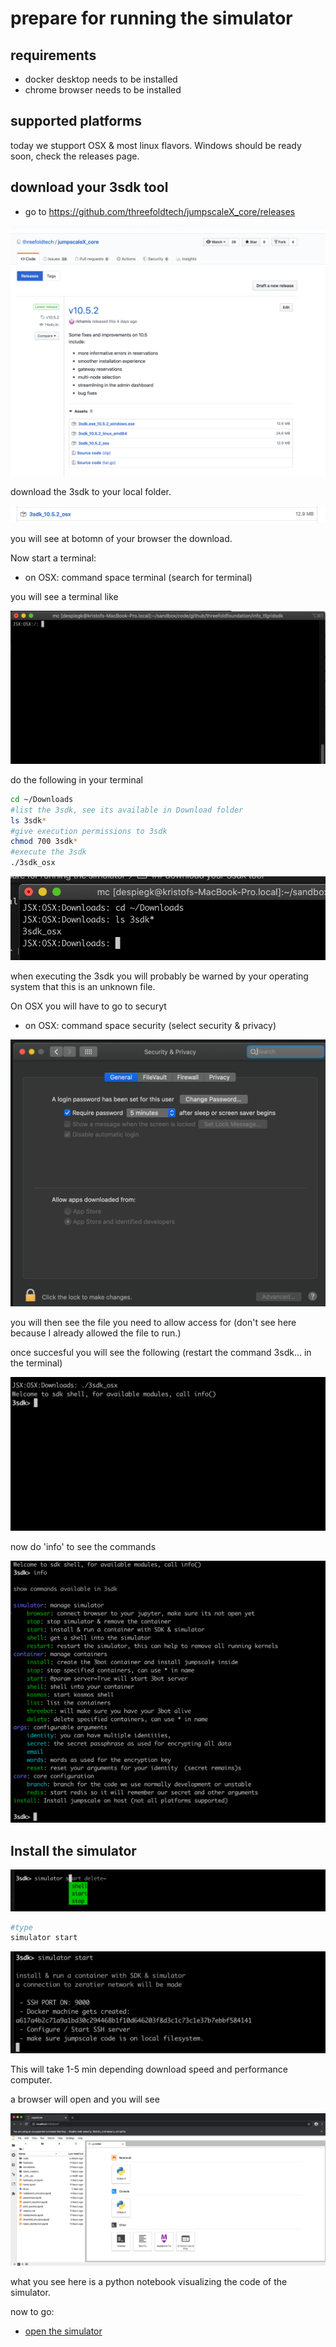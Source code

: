 # prepare for running the simulator

## requirements

- docker desktop needs to be installed
- chrome browser needs to be installed

## supported platforms

today we stupport OSX & most linux flavors.
Windows should be ready soon, check the releases page.

## download your 3sdk tool

- go to https://github.com/threefoldtech/jumpscaleX_core/releases

![](./img/download_3sdk1.png)

download the 3sdk to your local folder.

![](./img/downloaded1.png)

you will see at botomn of your browser the download.

Now start a terminal:

- on OSX: command space terminal (search for terminal)

you will see a terminal like 

![](./img/terminal.png)

do the following in your terminal

```bash
cd ~/Downloads
#list the 3sdk, see its available in Download folder
ls 3sdk*
#give execution permissions to 3sdk
chmod 700 3sdk*
#execute the 3sdk
./3sdk_osx
```

![](./img/dir.png)

when executing the 3sdk you will probably be warned by your operating system that this is an unknown file.

On OSX you will have to go to securyt

- on OSX: command space security  (select security & privacy)

![](./img/security_privacy.png)

you will then see the file you need to allow access for (don't see here because I already allowed the file to run.)

once succesful you will see the following (restart the command 3sdk... in the terminal)

![](./img/3sdk1.png)

now do 'info' to see the commands

![](./img/3sdk2.png)

## Install the simulator

![](./img/install_cmd_3sdk.png)

```bash
#type
simulator start 
```

![](./img/simulator_installing.png)

This will take 1-5 min depending download speed and performance computer.

a browser will open and you will see

![](./img/open_simulator.png)

what you see here is a python notebook visualizing the code of the simulator.

now to go:

- [open the simulator](simulator_open.md)